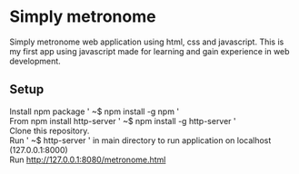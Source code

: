# Simply metronome
Simply metronome web application using html, css and javascript. This is my first app using javascript made for learning and gain experience in web development.

## Setup
Install npm package ' ~$ npm install -g npm ' <br>
From npm install http-server ' ~$ npm install -g http-server ' <br>
Clone this repository.<br>
Run ' ~$ http-server ' in main directory to run application on localhost (127.0.0.1:8000)<br>
Run http://127.0.0.1:8080/metronome.html